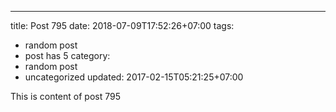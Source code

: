 ---
title: Post 795
date: 2018-07-09T17:52:26+07:00
tags:
  - random post
  - post has 5
category:
  - random post
  - uncategorized
updated: 2017-02-15T05:21:25+07:00

This is content of post 795